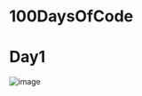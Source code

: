 # 100DaysOfCode
# Day1
![image](https://user-images.githubusercontent.com/38708271/128816889-c41781ea-377c-4844-b1c1-fb27b666860a.png)
